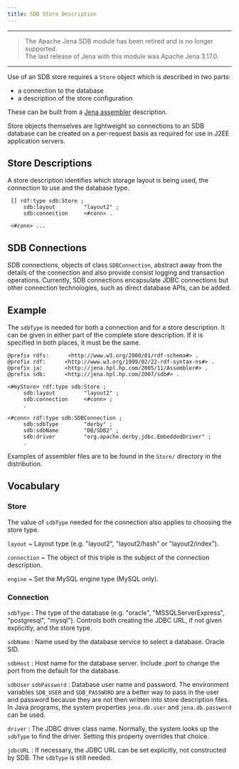 ```yaml
---
title: SDB Store Description
---
```


----
> The Apache Jena SDB module has been retired and is no longer supported.<br/>
> The last release of Jena with this module was Apache Jena 3.17.0.<br/>
----

Use of an SDB store requires a `Store` object which is described in
two parts:

-   a connection to the database
-   a description of the store configuration

These can be built from a
[Jena assembler](../assembler/)
description.

Store objects themselves are lightweight so connections to an SDB
database can be created on a per-request basis as required for use
in J2EE application servers.

## Store Descriptions

A store description identifies which storage layout is being used,
the connection to use and the database type.

     [] rdf:type sdb:Store ;
         sdb:layout         "layout2" ;
         sdb:connection     <#conn> .

     <#conn> ...

## SDB Connections

SDB connections, objects of class `SDBConnection`, abstract away
from the details of the connection and also provide consist logging
and transaction operations. Currently, SDB connections encapsulate
JDBC connections but other connection technologies, such as direct
database APIs, can be added.



## Example

The `sdbType` is needed for both a connection and for a store
description. It can be given in either part of the complete store
description. If it is specified in both places, it must be the
same.

    @prefix rdfs:      <http://www.w3.org/2000/01/rdf-schema#> .
    @prefix rdf:      <http://www.w3.org/1999/02/22-rdf-syntax-ns#> .
    @prefix ja:       <http://jena.hpl.hp.com/2005/11/Assembler#> .
    @prefix sdb:      <http://jena.hpl.hp.com/2007/sdb#> .

    <#myStore> rdf:type sdb:Store ;
         sdb:layout         "layout2" ;
         sdb:connection     <#conn> ;
         .

    <#conn> rdf:type sdb:SDBConnection ;
         sdb:sdbType        "derby" ;
         sdb:sdbName        "DB/SDB2" ;
         sdb:driver         "org.apache.derby.jdbc.EmbeddedDriver" ;
         .

Examples of assembler files are to be found in the `Store/`
directory in the distribution.

## Vocabulary

### Store

The value of `sdbType` needed for the connection also applies to
choosing the store type.

`layout`
  ~ Layout type (e.g. "layout2", "layout2/hash" or
    "layout2/index").

`connection`
  ~ The object of this triple is the subject of the connection
    description.

`engine`
  ~ Set the MySQL engine type (MySQL only).

### Connection

`sdbType`
:   The type of the database (e.g. "oracle", "MSSQLServerExpress",
    "postgresql", "mysql"). Controls both creating the JDBC URL, if not
    given explicitly, and the store type.

`sdbName`
:   Name used by the database service to select a database. Oracle
    SID.

`sdbHost`
:   Host name for the database server. Include *:port* to change
    the port from the default for the database.

`sdbUser`
`sdbPassword`
:   Database user name and password. The environment variables
    `SDB_USER` and `SDB_PASSWORD` are a better way to pass in the user
    and password because they are not then written into store
    description files. In Java programs, the system properties
    `jena.db.user` and `jena.db.password` can be used.

`driver`
:   The JDBC driver class name. Normally, the system looks up the
    `sdbType` to find the driver. Setting this property overrides that
    choice.

`jdbcURL`
:   If necessary, the JDBC URL can be set explicitly, not
    constructed by SDB. The `sdbType` is still needed.



